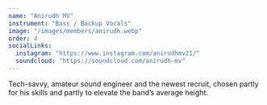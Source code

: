 ```yaml
---
name: "Anirudh MV"
instrument: "Bass / Backup Vocals"
image: "/images/members/anirudh.webp"
order: 4
socialLinks:
  instagram: "https://www.instagram.com/anirudhmv21/"
  soundcloud: "https://soundcloud.com/anirudh-mv"
---
```


Tech-savvy, amateur sound engineer and the newest recruit, chosen partly for his skills and partly to elevate the band’s average height.

